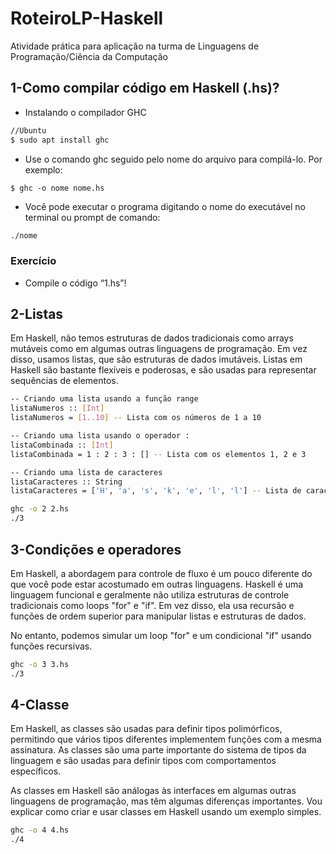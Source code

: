 # RoteiroLP-Haskell

Atividade prática para aplicação na turma de Linguagens de Programação/Ciência da Computação

## 1-Como compilar código em Haskell (.hs)?

- Instalando o compilador GHC

```bash
//Ubuntu
$ sudo apt install ghc

```

- Use o comando ghc seguido pelo nome do arquivo para compilá-lo. Por exemplo:

```
$ ghc -o nome nome.hs
```

- Você pode executar o programa digitando o nome do executável no terminal ou prompt de comando:

```bash
./nome
```

### Exercício

- Compile o código “1.hs”!

## 2-Listas

Em Haskell, não temos estruturas de dados tradicionais como arrays mutáveis como em algumas outras linguagens de programação. Em vez disso, usamos listas, que são estruturas de dados imutáveis. Listas em Haskell são bastante flexíveis e poderosas, e são usadas para representar sequências de elementos.

```bash
-- Criando uma lista usando a função range
listaNumeros :: [Int]
listaNumeros = [1..10] -- Lista com os números de 1 a 10

-- Criando uma lista usando o operador :
listaCombinada :: [Int]
listaCombinada = 1 : 2 : 3 : [] -- Lista com os elementos 1, 2 e 3

-- Criando uma lista de caracteres
listaCaracteres :: String
listaCaracteres = ['H', 'a', 's', 'k', 'e', 'l', 'l'] -- Lista de caracteres "Haskell"
```

```bash
ghc -o 2 2.hs 
./3
```

## 3-Condições e operadores

Em Haskell, a abordagem para controle de fluxo é um pouco diferente do que você pode estar acostumado em outras linguagens. Haskell é uma linguagem funcional e geralmente não utiliza estruturas de controle tradicionais como loops "for" e "if". Em vez disso, ela usa recursão e funções de ordem superior para manipular listas e estruturas de dados.

No entanto, podemos simular um loop "for" e um condicional "if" usando funções recursivas.

```bash
ghc -o 3 3.hs 
./3
```

## 4-Classe

Em Haskell, as classes são usadas para definir tipos polimórficos, permitindo que vários tipos diferentes implementem funções com a mesma assinatura. As classes são uma parte importante do sistema de tipos da linguagem e são usadas para definir tipos com comportamentos específicos.

As classes em Haskell são análogas às interfaces em algumas outras linguagens de programação, mas têm algumas diferenças importantes. Vou explicar como criar e usar classes em Haskell usando um exemplo simples.

```bash
ghc -o 4 4.hs 
./4
```

